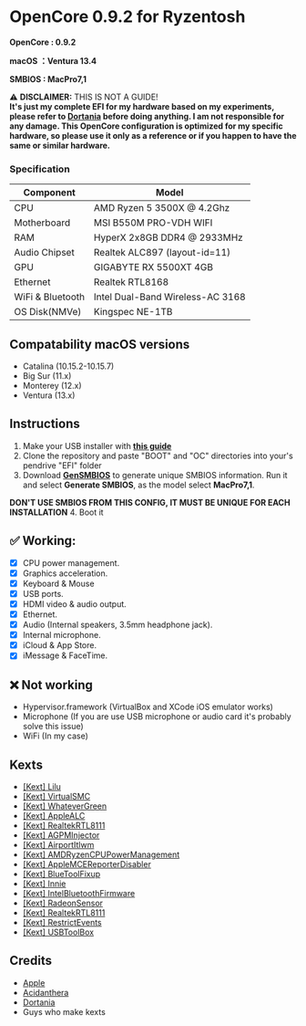 # OpenCore 0.9.2 for Ryzentosh

**OpenCore : 0.9.2**

**macOS ：Ventura 13.4**

**SMBIOS : MacPro7,1**

:warning: **DISCLAIMER:**
THIS IS NOT A GUIDE!
<br/>
**It's just my complete EFI for my hardware based on my experiments, please refer to [Dortania](https://dortania.github.io/getting-started/) before doing anything. I am not responsible for any damage. This OpenCore configuration is optimized for my specific hardware, so please use it only as a reference or if you happen to have the same or similar hardware.**

### Specification

| **Component**    | **Model**                  |
| ---------------- | -------------------------- |
| CPU              | AMD Ryzen 5 3500X @ 4.2Ghz |
| Motherboard      | MSI B550M PRO-VDH WIFI     |
| RAM              | HyperX 2x8GB DDR4 @ 2933MHz|
| Audio Chipset    | Realtek ALC897 (layout-id=11)|
| GPU              | GIGABYTE RX 5500XT 4GB     |
| Ethernet         | Realtek RTL8168            |
| WiFi & Bluetooth | Intel Dual-Band Wireless-AC 3168|
| OS Disk(NMVe)    | Kingspec NE-1TB            |

## Compatability macOS versions
 - Catalina (10.15.2-10.15.7)
 - Big Sur (11.x)
 - Monterey (12.x)
 - Ventura (13.x)

## Instructions
  1. Make your USB installer with [**this guide**](https://dortania.github.io/OpenCore-Install-Guide/installer-guide/)
  2. Clone the repository and paste "BOOT" and "OC" directories into your's pendrive "EFI" folder
  3. Download [**GenSMBIOS**](https://github.com/corpnewt/GenSMBIOS) to generate unique SMBIOS information. Run it and select **Generate SMBIOS**, as the model select **MacPro7,1**. 

**DON'T USE SMBIOS FROM THIS CONFIG, IT MUST BE UNIQUE FOR EACH INSTALLATION**
  4. Boot it

## :white_check_mark: Working:
- [x] CPU power management.
- [x] Graphics acceleration.
- [x] Keyboard & Mouse
- [x] USB ports.
- [x] HDMI video & audio output.
- [x] Ethernet.
- [x] Audio (Internal speakers, 3.5mm headphone jack).
- [x] Internal microphone.
- [x] iCloud & App Store.
- [x] iMessage & FaceTime.

## :x: Not working

- Hypervisor.framework (VirtualBox and XCode iOS emulator works)
- Microphone (If you are use USB microphone or audio card it's probably solve this issue)
- WiFi (In my case)

## Kexts

- [[Kext] Lilu](https://github.com/acidanthera/Lilu)
- [[Kext] VirtualSMC](https://github.com/acidanthera/VirtualSMC)
- [[Kext] WhateverGreen](https://github.com/acidanthera/WhateverGreen)
- [[Kext] AppleALC](https://github.com/acidanthera/AppleALC)
- [[Kext] RealtekRTL8111](https://bitbucket.org/RehabMan/os-x-realtek-network/downloads/)
- [[Kext] AGPMInjector](https://github.com/Pavo-IM/AGPMInjector)
- [[Kext] AirportItlwm](https://github.com/OpenIntelWireless/itlwm)
- [[Kext] AMDRyzenCPUPowerManagement](https://github.com/trulyspinach/SMCAMDProcessor)
- [[Kext] AppleMCEReporterDisabler](https://github.com/acidanthera/bugtracker/files/3703498/AppleMCEReporterDisabler.kext.zip)
- [[Kext] BlueToolFixup](https://github.com/acidanthera/BrcmPatchRAM)
- [[Kext] Innie](https://github.com/cdf/Innie)
- [[Kext] IntelBluetoothFirmware](https://github.com/OpenIntelWireless/IntelBluetoothFirmware)
- [[Kext] RadeonSensor](https://github.com/aluveitie/RadeonSensor)
- [[Kext] RealtekRTL8111](https://github.com/Mieze/RTL8111_driver_for_OS_X)
- [[Kext] RestrictEvents](https://github.com/acidanthera/RestrictEvents)
- [[Kext] USBToolBox](https://github.com/USBToolBox/kext)

## Credits

- [Apple](https://apple.com)
- [Acidanthera](https://github.com/acidanthera/OpenCorePkg)
- [Dortania](https://dortania.github.io/OpenCore-Install-Guide/)
- Guys who make kexts
